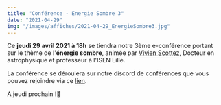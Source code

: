```yaml
---
title: "Conférence - Energie Sombre 3"
date: "2021-04-29"
img: "/images/affiches/2021-04-29_EnergieSombre3.jpg"
---
```


Ce **jeudi 29 avril 2021 à 18h** se tiendra notre 3ème e-conférence portant sur le thème de l'**énergie sombre**, animée par [Vivien Scottez](https://fr.linkedin.com/in/dr-vivien-scottez), Docteur en astrophysique et professeur à l'ISEN Lille.

La conférence se déroulera sur notre discord de conférences que vous pouvez rejoindre via ce [lien](https://discord.gg/K4xZQb4jtM).

A jeudi prochain !🚀
